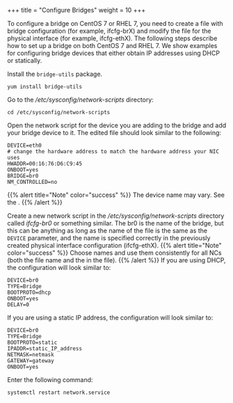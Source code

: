 +++
title = "Configure Bridges"
weight = 10
+++

To configure a bridge on CentOS 7 or RHEL 7, you need to create a file with bridge configuration (for example, ifcfg-brX) and modify the file for the physical interface (for example, ifcfg-ethX). The following steps describe how to set up a bridge on both CentOS 7 and RHEL 7. We show examples for configuring bridge devices that either obtain IP addresses using DHCP or statically. 

Install the `bridge-utils` package. 

    yum install bridge-utils

Go to the */etc/sysconfig/network-scripts* directory: 

    cd /etc/sysconfig/network-scripts

Open the network script for the device you are adding to the bridge and add your bridge device to it. The edited file should look similar to the following: 

    DEVICE=eth0
    # change the hardware address to match the hardware address your NIC uses
    HWADDR=00:16:76:D6:C9:45
    ONBOOT=yes
    BRIDGE=br0
    NM_CONTROLLED=no


{{% alert title="Note" color="success" %}}
The device name may vary. See the . 
{{% /alert %}}


Create a new network script in the */etc/sysconfig/network-scripts* directory called *ifcfg-br0* or something similar. The br0 is the name of the bridge, but this can be anything as long as the name of the file is the same as the `DEVICE` parameter, and the name is specified correctly in the previously created physical interface configuration (ifcfg-ethX). 
{{% alert title="Note" color="success" %}}
Choose names and use them consistently for all NCs (both the file name and the in the file). 
{{% /alert %}}
If you are using DHCP, the configuration will look similar to: 

    DEVICE=br0
    TYPE=Bridge
    BOOTPROTO=dhcp
    ONBOOT=yes
    DELAY=0

If you are using a static IP address, the configuration will look similar to: 

    DEVICE=br0
    TYPE=Bridge
    BOOTPROTO=static
    IPADDR=static_IP_address
    NETMASK=netmask
    GATEWAY=gateway
    ONBOOT=yes

Enter the following command: 

    systemctl restart network.service

